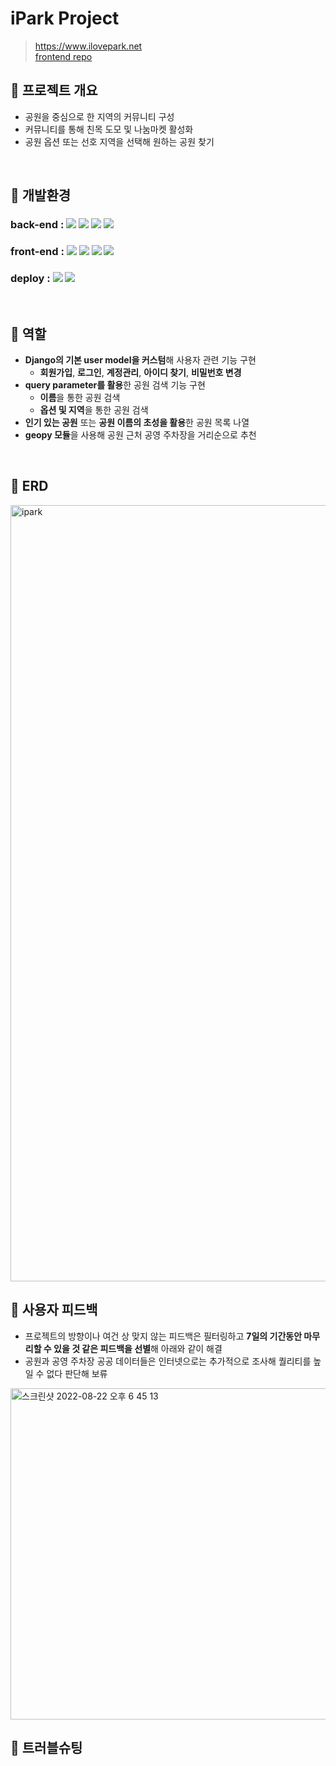 # iPark Project
> https://www.ilovepark.net <br>
> [frontend repo](https://github.com/2JYK/iPark_frontend)

## 📌 프로젝트 개요
- 공원을 중심으로 한 지역의 커뮤니티 구성
- 커뮤니티를 통해 친목 도모 및 나눔마켓 활성화
- 공원 옵션 또는 선호 지역을 선택해 원하는 공원 찾기

<br>

## 📌 개발환경
### back-end : <img src="https://img.shields.io/badge/python-3.9.10-3776AB?style=for-the-badge&logo=python&logoColor=white"> <img src="https://img.shields.io/badge/django-4.0.6-092E20?style=for-the-badge&logo=django&logoColor=white"> <img src="https://img.shields.io/badge/django rest framework-4.0.6-red?style=for-the-badge&logo=django-rest-framework&logoColor=white"> <img src="https://img.shields.io/badge/postgreSQL-4169E1?style=for-the-badge&logo=postgreSQL&logoColor=white">

### front-end : <img src="https://img.shields.io/badge/html5-E34F26?style=for-the-badge&logo=html5&logoColor=white"> <img src="https://img.shields.io/badge/css-1572B6?style=for-the-badge&logo=css3&logoColor=white"> <img src="https://img.shields.io/badge/javascript-F7DF1E?style=for-the-badge&logo=javascript&logoColor=black"> <img src="https://img.shields.io/badge/jquery-0769AD?style=for-the-badge&logo=jquery&logoColor=white">

### deploy : <img src="https://img.shields.io/badge/Docker-2496ED?style=for-the-badge&logo=Docker&logoColor=white"> <img src="https://img.shields.io/badge/amazonaws-232F3E?style=for-the-badge&logo=amazonaws&logoColor=white">

<br>

## 📌 역할
- **Django의 기본 user model을 커스텀**해 사용자 관련 기능 구현
    - **회원가입**, **로그인**, **계정관리**, **아이디 찾기**, **비밀번호 변경**
- **query parameter를 활용**한 공원 검색 기능 구현
    - **이름**을 통한 공원 검색
    - **옵션 및 지역**을 통한 공원 검색
- **인기 있는 공원** 또는 **공원 이름의 초성을 활용**한 공원 목록 나열
- **geopy 모듈**을 사용해 공원 근처 공영 주차장을 거리순으로 추천

<br>

## 📌 ERD

<img width="1242" alt="ipark" src="https://user-images.githubusercontent.com/104303285/185301146-12508b43-dd0f-4bd1-afa1-5666f2fab8ea.png">

<br>

## 📌 사용자 피드백
- 프로젝트의 방향이나 여건 상 맞지 않는 피드백은 필터링하고 **7일의 기간동안 마무리할 수 있을 것 같은 피드백을 선별**해 아래와 같이 해결
- 공원과 공영 주차장 공공 데이터들은 인터넷으로는 추가적으로 조사해 퀄리티를 높일 수 없다 판단해 보류

<img width="530" alt="스크린샷 2022-08-22 오후 6 45 13" src="https://user-images.githubusercontent.com/99387514/185892052-7cecef17-bb12-4cf0-ab2a-f6d28a736bda.png">

<br>

## 📌 트러블슈팅

